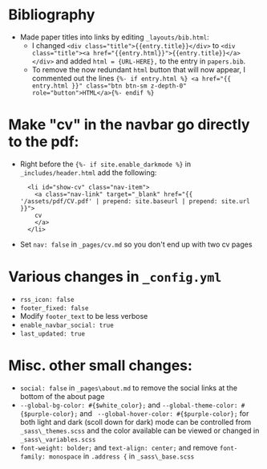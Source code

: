 # Bibliography
+ Made paper titles into links by editing `_layouts/bib.html`: 
  + I changed `<div class="title">{{entry.title}}</div>` to `<div class="title"><a href="{{entry.html}}">{{entry.title}}</a></div>` and added `html = {URL-HERE},` to the entry in `papers.bib`. 
  + To remove the now redundant `html` button that will now appear, I commented out the lines `{%- if entry.html %} <a href="{{ entry.html }}" class="btn btn-sm z-depth-0" role="button">HTML</a>{%- endif %}` 

# Make "cv" in the navbar go directly to the pdf:
+ Right before the `{%- if site.enable_darkmode %}` in `_includes/header.html` add the following: 

        <li id="show-cv" class="nav-item">
          <a class="nav-link" target="_blank" href="{{ '/assets/pdf/CV.pdf' | prepend: site.baseurl | prepend: site.url }}">
          cv
          </a>
        </li> 
+ Set `nav: false` in `_pages/cv.md` so you don't end up with two cv pages

# Various changes in `_config.yml`
+ `rss_icon: false`
+ `footer_fixed: false`
+ Modify `footer_text` to be less verbose
+ `enable_navbar_social: true`
+ `last_updated: true`

# Misc. other small changes:
+ `social: false` in `_pages\about.md` to remove the social links at the bottom of the about page
+ `--global-bg-color: #{$white_color};` and `--global-theme-color: #{$purple-color};` and ` --global-hover-color: #{$purple-color};` for both light and dark (scoll down for dark) mode can be controlled from `_sass\_themes.scss` and the color available can be viewed or changed in `_sass\_variables.scss`
+ `font-weight: bolder;` and `text-align: center;` and remove `font-family: monospace` in `.address {` in `_sass\_base.scss`
